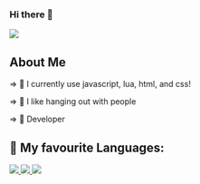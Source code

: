 ### Hi there 👋



<img src="https://discord.c99.nl/widget/theme-2/676051070308450344.png"/>

   
## About Me

⇒ 🌱 I currently use javascript, lua, html, and css!

⇒ 👯 I like hanging out with people

⇒ 🤖 Developer



  
## 🚀 My favourite Languages:

<p align="left"> 
    <a href="https://nodejs.org" target="_blank"> <img src="https://img.icons8.com/color/48/000000/nodejs.png"/> </a>
    <a href="https://developer.mozilla.org/en-US/docs/Web/JavaScript" target="_blank"> <img src="https://img.icons8.com/color/48/000000/javascript.png"/> </a> 
    <a href="https://www.w3.org/html/" target="_blank"> <img src="https://img.icons8.com/color/48/000000/html-5.png"/> </a> 
  
</p>

